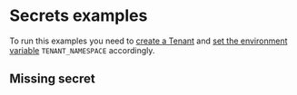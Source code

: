 # Secrets examples

To run this examples you need to [create a Tenant](../README.md#tenant) and [set the environment variable](../README.md#pipelinerun) `TENANT_NAMESPACE` accordingly.

## Missing secret


